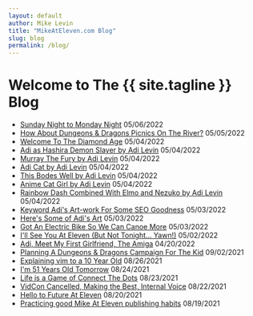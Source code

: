 ```yaml
---
layout: default
author: Mike Levin
title: "MikeAtEleven.com Blog"
slug: blog
permalink: /blog/
---
```


# Welcome to The {{ site.tagline }} Blog

- [Sunday Night to Monday Night](/blog/sunday-night-to-monday-night/) 05/06/2022
- [How About Dungeons & Dragons Picnics On The River?](/blog/how-about-dungeons-dragons-picnics-on-the-river/) 05/05/2022
- [Welcome To The Diamond Age](/blog/welcome-to-the-diamond-age/) 05/04/2022
- [Adi as Hashira Demon Slayer by Adi Levin](/blog/adi-as-hashira-demon-slayer-by-adi-levin/) 05/04/2022
- [Murray The Fury by Adi Levin](/blog/murray-the-fury-by-adi-levin/) 05/04/2022
- [Adi Cat by Adi Levin](/blog/adi-cat-by-adi-levin/) 05/04/2022
- [This Bodes Well by Adi Levin](/blog/this-bodes-well-by-adi-levin/) 05/04/2022
- [Anime Cat Girl by Adi Levin](/blog/anime-cat-girl-by-adi-levin/) 05/04/2022
- [Rainbow Dash Combined With Elmo and Nezuko by Adi Levin](/blog/rainbow-dash-combined-with-elmo-and-nezuko-by-adi-levin/) 05/04/2022
- [Keyword Adi's Art-work For Some SEO Goodness](/blog/keyword-adis-art-work-for-some-seo-goodness/) 05/03/2022
- [Here's Some of Adi's Art](/blog/heres-some-of-adis-art/) 05/03/2022
- [Got An Electric Bike So We Can Canoe More](/blog/got-an-electric-bike-so-we-can-canoe-more/) 05/03/2022
- [I'll See You At Eleven (But Not Tonight... Yawn!)](/blog/ill-see-you-at-eleven-but-not-tonight-yawn/) 05/02/2022
- [Adi, Meet My First Girlfriend, The Amiga](/blog/adi-meet-my-first-girlfriend-the-amiga/) 04/20/2022
- [Planning A Dungeons & Dragons Campaign For The Kid](/blog/planning-a-dungeons-dragons-campaign-for-the-kid/) 09/02/2021
- [Explaining vim to a 10 Year Old](/blog/explaining-vim-to-a-10-year-old/) 08/26/2021
- [I'm 51 Years Old Tomorrow](/blog/im-51-years-old-tomorrow/) 08/24/2021
- [Life is a Game of Connect The Dots](/blog/life-is-a-game-of-connect-the-dots/) 08/23/2021
- [VidCon Cancelled, Making the Best, Internal Voice](/blog/vidcon-cancelled-making-the-best-internal-voice/) 08/22/2021
- [Hello to Future At Eleven](/blog/hello-to-future-at-eleven/) 08/20/2021
- [Practicing good Mike At Eleven publishing habits](/blog/practicing-good-mike-at-eleven-publishing-habits/) 08/19/2021